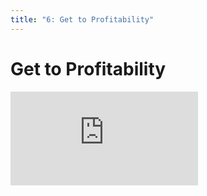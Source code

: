 ```yaml
---
title: "6: Get to Profitability"
---
```


# Get to Profitability

<div class='embed-container'><iframe src='https://player.vimeo.com/video/206047129' frameborder='0' webkitAllowFullScreen mozallowfullscreen allowFullScreen></iframe></div>
